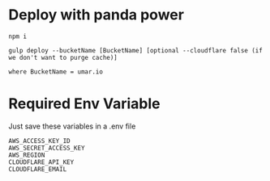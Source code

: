 # Deploy with panda power

```
npm i

gulp deploy --bucketName [BucketName] [optional --cloudflare false (if we don't want to purge cache)]
```
`where BucketName = umar.io`

# Required Env Variable

Just save these variables in a .env file
```
AWS_ACCESS_KEY_ID
AWS_SECRET_ACCESS_KEY
AWS_REGION
CLOUDFLARE_API_KEY
CLOUDFLARE_EMAIL
```
